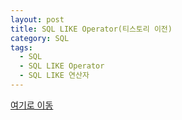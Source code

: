 ```yaml
---
layout: post
title: SQL LIKE Operator(티스토리 이전)
category: SQL
tags:
  - SQL
  - SQL LIKE Operator
  - SQL LIKE 연산자
---
```




[여기로 이동](https://lifetutorial.tistory.com/24)

